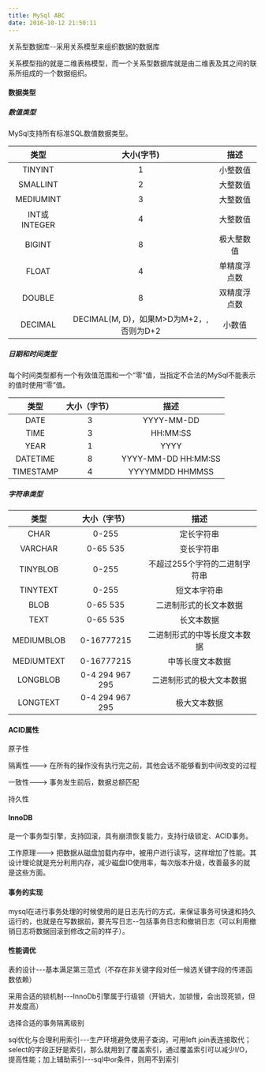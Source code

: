 ```yaml
---
title: MySql ABC
date: 2016-10-12 21:50:11
---
```

关系型数据库--采用关系模型来组织数据的数据库

关系模型指的就是二维表格模型，而一个关系型数据库就是由二维表及其之间的联系所组成的一个数据组织。

#### 数据类型
##### 数值类型

MySql支持所有标准SQL数值数据类型。

| 类型 | 大小(字节) | 描述 |
| :---: | :---:| :---: |
| TINYINT | 1 | 小整数值 |
| SMALLINT | 2 | 大整数值 |
| MEDIUMINT | 3 | 大整数值 |
| INT或INTEGER | 4 | 大整数值 |
| BIGINT | 8 | 极大整数值 |
| FLOAT | 4 | 单精度浮点数 |
| DOUBLE | 8 | 双精度浮点数 |
| DECIMAL | DECIMAL(M, D)，如果M>D为M+2，,否则为D+2 | 小数值 |

##### 日期和时间类型

每个时间类型都有一个有效值范围和一个“零”值，当指定不合法的MySql不能表示的值时使用“零”值。

类型 | 大小（字节）| 描述
:--: | :--: | :--: 
DATE | 3 | YYYY-MM-DD
TIME | 3 | HH:MM:SS
YEAR | 1 | 	YYYY
DATETIME | 8 | YYYY-MM-DD HH:MM:SS
TIMESTAMP | 4 | YYYYMMDD HHMMSS

##### 字符串类型

类型 | 大小（字节）| 描述
:--: | :--: | :--: 
CHAR | 0-255 | 定长字符串
VARCHAR | 0-65 535 | 变长字符串
TINYBLOB | 0-255 | 不超过255个字符的二进制字符串
TINYTEXT | 0-255 | 短文本字符串
BLOB | 0-65 535 | 二进制形式的长文本数据
TEXT | 0-65 535 | 长文本数据
MEDIUMBLOB | 0-16777215 | 二进制形式的中等长度文本数据
MEDIUMTEXT | 0-16777215 | 中等长度文本数据
LONGBLOB | 0-4 294 967 295 | 二进制形式的极大文本数据
LONGTEXT | 0-4 294 967 295 | 极大文本数据

#### ACID属性
原子性

隔离性---> 在所有的操作没有执行完之前，其他会话不能够看到中间改变的过程

一致性---> 事务发生前后，数据总额匹配

持久性

#### InnoDB
是一个事务型引擎，支持回滚，具有崩溃恢复能力，支持行级锁定、ACID事务。

工作原理---> 把数据从磁盘加载内存中，被用户进行读写，这样增加了性能。其设计理论就是充分利用内存，减少磁盘IO使用率，每次版本升级，改善最多的就是这些方面。

#### 事务的实现
mysql在进行事务处理的时候使用的是日志先行的方式，来保证事务可快速和持久运行的，也就是在写数据前，要先写日志--包括事务日志和撤销日志（可以利用撤销日志将数据回滚到修改之前的样子）。

#### 性能调优
表的设计---基本满足第三范式（不存在非关键字段对任一候选关键字段的传递函数依赖）

采用合适的锁机制---InnoDb引擎属于行级锁（开销大，加锁慢，会出现死锁，但并发度高）

选择合适的事务隔离级别

sql优化与合理利用索引---生产环境避免使用子查询，可用left join表连接取代；select的字段正好是索引，那么就用到了覆盖索引，通过覆盖索引可以减少I/O，提高性能；加上辅助索引---sql中or条件，则用不到索引
